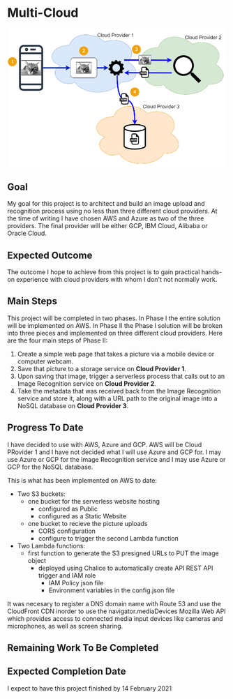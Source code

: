 # Multi-Cloud
![Alt text](images/MultiCloud.png?raw=true "Multi-Cloud Architecture")

Goal
----
My goal for this project is to architect and build an image upload and recognition process using no less than three different cloud providers.  At the time of writing I have chosen AWS and Azure as two of the three providers.  The final provider will be either GCP, IBM Cloud, Alibaba or Oracle Cloud.

Expected Outcome
----------------
The outcome I hope to achieve from this project is to gain practical hands-on experience with cloud providers with whom I don't not normally work.

Main Steps
----------
This project will be completed in two phases.  In Phase I the entire solution will be implemented on AWS.  In Phase II the Phase I solution will be broken into three pieces and implemented on three different cloud providers.  Here are the four main steps of Phase II:

1. Create a simple web page that takes a picture via a mobile device or computer webcam.
2. Save that picture to a storage service on **Cloud Provider 1**.
3. Upon saving that image, trigger a serverless process that calls out to an Image Recognition service on 
**Cloud Provider 2**.
4. Take the metadata that was received back from the Image Recognition service and store it, along with a URL path to the original image into a NoSQL database on **Cloud Provider 3**.

Progress To Date
----------------
I have decided to use with AWS, Azure and GCP.
AWS will be Cloud PRovider 1 and I have not decided what I will use Azure and GCP for.  I may use Azure or GCP for the Image Recognition service and I may use Azure or GCP for the NoSQL database.

This is what has been implemented on AWS to date:
* Two S3 buckets:
  * one bucket for the serverless website hosting
    * configured as Public
    * configured as a Static Website
  * one bucket to recieve the picture uploads
    * CORS configuration
    * configure to trigger the second Lambda function
* Two Lambda functions:
  * first function to generate the S3 presigned URLs to PUT the image object
    * deployed using Chalice to automatically create API REST API trigger and IAM role
      * IAM Policy json file
      * Environment variables in the config.json file

It was necesary to register a DNS domain name with Route 53 and use the CloudFront CDN inorder to use the navigator.mediaDevices Mozilla Web API which provides access to connected media input devices like cameras and microphones, as well as screen sharing.

Remaining Work To Be Completed
------------------------------


Expected Completion Date
------------------------
I expect to have this project finished by 14 February 2021

